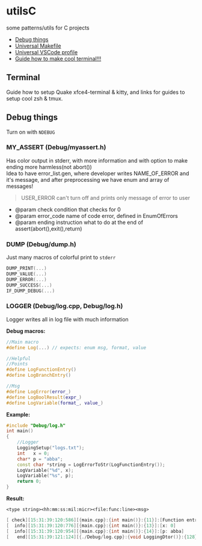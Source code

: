 # utilsC
some patterns/utils for C projects

+ [Debug things](Debug/)
+ [Universal Makefile](Makefile)
+ [Universal VSCode profile](universal.code-profile)
+ [Guide how to make cool terminal!!!](Terminal/README_TERMINAL.md)

## Terminal

Guide how to setup Quake xfce4-terminal & kitty, and links for guides to setup cool zsh & tmux.

## Debug things

Turn on with `NDEBUG`

### MY_ASSERT (Debug/myassert.h)

Has color output in stderr, with more information and with option to make ending more harmless(not abort()) \
Idea to have error_list.gen, where developer writes NAME_OF_ERROR and it's message, and after preprocessing we have enum and array of messages!

> USER_ERROR can't turn off and prints only message of error to user

+ @param check condition that checks for 0
+ @param error_code name of code error, defined in EnumOfErrors
+ @param ending instruction what to do at the end of assert(abort(),exit(),return)

### DUMP (Debug/dump.h)

Just many macros of colorful print to `stderr`

```cpp
DUMP_PRINT(...)   
DUMP_VALUE(...)   
DUMP_ERROR(...)   
DUMP_SUCCESS(...) 
IF_DUMP_DEBUG(...)
```

### LOGGER (Debug/log.cpp, Debug/log.h)

Logger writes all in log file with much information

**Debug macros:**
```cpp
//Main macro
#define Log(...) // expects: enum msg, format, value 

//Helpful
//Points
#define LogFunctionEntry()
#define LogBranchEntry()

//Msg
#define LogError(error_)
#define LogBoolResult(expr_)
#define LogVariable(format_, value_)
```

**Example:**
```cpp
#include "Debug/log.h"
int main()
{
    //Logger   
    LoggingSetup("logs.txt");
    int   x = 0;
    char* p = "abba";
    const char *string = LogErrorToStr(LogFunctionEntry());
    LogVariable("%d", x);
    LogVariable("%s", p);   
    return 0;
}
```
**Result:**

`<type string><hh:mm:ss:mil:micr><file:func:line><msg>`

```cpp
[ check][15:31:39:120:586][{main.cpp}:{int main()}:{11}]:[Function entry]
[  info][15:31:39:120:776][{main.cpp}:{int main()}:{13}]:[x: 0]
[  info][15:31:39:120:954][{main.cpp}:{int main()}:{14}]:[p: abba]
[   end][15:31:39:121:124][{./Debug/log.cpp}:{void LoggingDtor()}:{128}]:[Destruction Complete]
```
